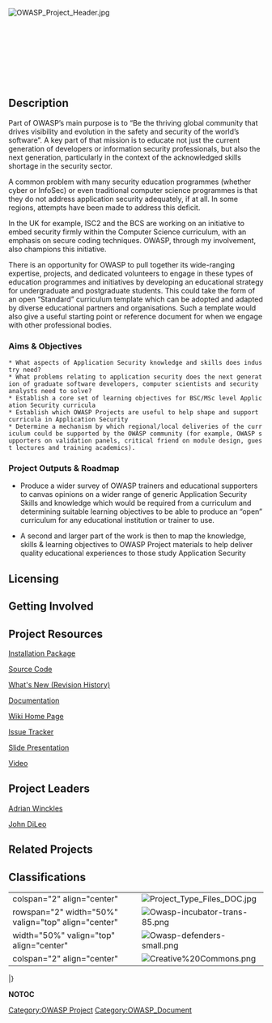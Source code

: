 <div style="width:100%;height:160px;border:0,margin:0;overflow: hidden;">

![OWASP_Project_Header.jpg](OWASP_Project_Header.jpg
"OWASP_Project_Header.jpg")

</div>

## Description

Part of OWASP’s main purpose is to “Be the thriving global community
that drives visibility and evolution in the safety and security of the
world’s software”. A key part of that mission is to educate not just the
current generation of developers or information security professionals,
but also the next generation, particularly in the context of the
acknowledged skills shortage in the security sector.

A common problem with many security education programmes (whether cyber
or InfoSec) or even traditional computer science programmes is that they
do not address application security adequately, if at all. In some
regions, attempts have been made to address this deficit.

In the UK for example, ISC2 and the BCS are working on an initiative to
embed security firmly within the Computer Science curriculum, with an
emphasis on secure coding techniques. OWASP, through my involvement,
also champions this initiative.

There is an opportunity for OWASP to pull together its wide-ranging
expertise, projects, and dedicated volunteers to engage in these types
of education programmes and initiatives by developing an educational
strategy for undergraduate and postgraduate students. This could take
the form of an open “Standard” curriculum template which can be adopted
and adapted by diverse educational partners and organisations. Such a
template would also give a useful starting point or reference document
for when we engage with other professional bodies.

### Aims & Objectives

`* What aspects of Application Security knowledge and skills does industry need?`
`* What problems relating to application security does the next generation of graduate software developers, computer scientists and security analysts need to solve?`
`* Establish a core set of learning objectives for BSC/MSc level Application Security curricula`
`* Establish which OWASP Projects are useful to help shape and support curricula in Application Security`
`* Determine a mechanism by which regional/local deliveries of the curriculum could be supported by the OWASP community (for example, OWASP supporters on validation panels, critical friend on module design, guest lectures and training academics).`

### Project Outputs & Roadmap

  - Produce a wider survey of OWASP trainers and educational supporters
    to canvas opinions on a wider range of generic Application Security
    Skills and knowledge which would be required from a curriculum and
    determining suitable learning objectives to be able to produce an
    “open” curriculum for any educational institution or trainer to
    use.

<!-- end list -->

  - A second and larger part of the work is then to map the knowledge,
    skills & learning objectives to OWASP Project materials to help
    deliver quality educational experiences to those study Application
    Security

## Licensing

## Getting Involved

## Project Resources

[Installation Package](https://github.com/SamanthaGroves)

[Source Code](https://github.com/SamanthaGroves)

[What's New (Revision History)](https://github.com/SamanthaGroves)

[Documentation](https://github.com/SamanthaGroves)

[Wiki Home Page](https://github.com/SamanthaGroves)

[Issue Tracker](https://github.com/SamanthaGroves)

[Slide Presentation](https://github.com/SamanthaGroves)

[Video](https://github.com/SamanthaGroves)

## Project Leaders

[Adrian Winckles](mailto://adrian.winckles@owasp.org)

[John DiLeo](mailto://john.dileo@owasp.org)

## Related Projects

## Classifications

|                                                     |                                                                                              |
| --------------------------------------------------- | -------------------------------------------------------------------------------------------- |
| colspan="2" align="center"                          | ![Project_Type_Files_DOC.jpg](Project_Type_Files_DOC.jpg "Project_Type_Files_DOC.jpg")    |
| rowspan="2" width="50%" valign="top" align="center" | ![Owasp-incubator-trans-85.png](Owasp-incubator-trans-85.png "Owasp-incubator-trans-85.png") |
| width="50%" valign="top" align="center"             | ![Owasp-defenders-small.png](Owasp-defenders-small.png "Owasp-defenders-small.png")          |
| colspan="2" align="center"                          | ![Creative%20Commons.png](Creative%20Commons.png "Creative%20Commons.png")                   |

|}

__NOTOC__ <headertabs />

[Category:OWASP Project](Category:OWASP_Project "wikilink")
[Category:OWASP_Document](Category:OWASP_Document "wikilink")